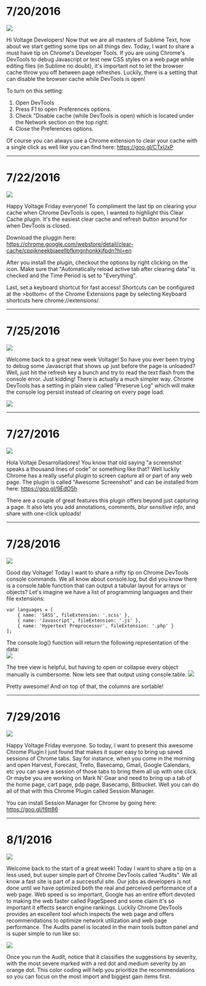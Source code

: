 # 7/20/2016

<img src="http://voltagead.com/wp-content/themes/voltage4/img/voltage-dev-tips.png">

Hi Voltage Developers! Now that we are all masters of Sublime Text, how about we start getting some tips on all things dev. Today, I want to share a must have tip on Chrome's Developer Tools. If you are using Chrome's DevTools to debug Javascript or test new CSS styles on a web page while editing files (in Sublime no doubt), it's important not to let the browser cache throw you off between page refreshes. Luckily, there is a setting that can disable the browser cache while DevTools is open!

To turn on this setting:
1. Open DevTools
2. Press F1 to open Preferences options.
3. Check "Disable cache (while DevTools is open) which is located under the Network section on the top right.
4. Close the Preferences options.

Of course you can always use a Chrome extension to clear your cache with a single click as well like you can find here: https://goo.gl/CTxUxP

---

# 7/22/2016

<img src="http://voltagead.com/wp-content/themes/voltage4/img/voltage-dev-tips.png">

Happy Voltage Friday everyone! To compliment the last tip on clearing your cache when Chrome DevTools is open, I wanted to highlight this Clear Cache plugin. It's the easiest clear cache and refresh button around for when DevTools is closed.

Download the pluggin here:
https://chrome.google.com/webstore/detail/clear-cache/cppjkneekbjaeellbfkmgnhonkkjfpdn?hl=en

After you install the plugin, checkout the options by right clicking on the icon. Make sure that "Automatically reload active tab after clearing data" is checked and the Time Period is set to "Everything".

Last, set a keyboard shortcut for fast access! Shortcuts can be configured at the >bottom< of the Chrome Extensions page by selecting Keyboard shortcuts here chrome://extensions/.

---

# 7/25/2016

<img src="http://voltagead.com/wp-content/themes/voltage4/img/voltage-dev-tips.png">

Welcome back to a great new week Voltage! So have you ever been trying to debug some Javascript that shows up just before the page is unloaded? Well, just hit the refresh key a bunch and try to read the text flash from the console error. Just kidding! There is actually a much simpler way. Chrome DevTools has a setting in plain view called "Preserve Log" which will make the console log persist instead of clearing on every page load.

<img src="http://cdn.tutorialzine.com/wp-content/uploads/2015/03/6.PreserveLog.gif">

---

# 7/27/2016

<img src="http://voltagead.com/wp-content/themes/voltage4/img/voltage-dev-tips.png">

Hola Voltaje Desarrolladores! You know that old saying "a screenshot speaks a thousand lines of code" or something like that? Well luckily Chrome has a really useful plugin to screen capture all or part of any web page. The plugin is called "Awesome Screenshot" and can be installed from here: https://goo.gl/9EdO5h

There are a couple of great features this plugin offers beyond just capturing a page. It also lets you add annotations, comments, *blur sensitive info*, and share with one-click uploads!

---

# 7/28/2016

<img src="http://voltagead.com/wp-content/themes/voltage4/img/voltage-dev-tips.png">

Good day Voltage! Today I want to share a nifty tip on Chrome DevTools console commands. We all know about console.log, but did you know there is a console.table function that can output a tabular layout for arrays or objects? Let's imagine we have a list of programming languages and their file extensions:

```
var languages = [
	{ name: 'SASS', fileExtension: '.scss' },
	{ name: 'Javascript', fileExtension: '.js' },
	{ name: 'Hypertext Preprocessor', fileExtension: '.php' }
];
```

The console.log() function will return the following representation of the data:<br>
<img src="http://preview.voltagead.com/voltage/adam/tip-images/console.log.output.png"><br>

The tree view is helpful, but having to open or collapse every object manually is cumbersome. Now lets see that output using console.table.
<img src="http://preview.voltagead.com/voltage/adam/tip-images/console.table.output.png">

Pretty awesome! And on top of that, the columns are sortable!

---

# 7/29/2016

<img src="http://voltagead.com/wp-content/themes/voltage4/img/voltage-dev-tips.png">

Happy Voltage Friday everyone. So today, I want to present this awesome Chrome Plugin I just found that makes it super easy to bring up saved sessions of Chrome tabs. Say for instance, when you come in the morning and open Harvest, Forecast, Trello, Basecamp, Gmail, Google Calendars, etc you can save a session of those tabs to bring them all up with one click. Or maybe you are working on Mark N' Gear and need to bring up a tab of the home page, cart page, pdp page, Basecamp, Bitbucket. Well you can do all of that with this Chrome Plugin called Session Manager.

You can install Session Manager for Chrome by going here: https://goo.gl/f6tt86

---

# 8/1/2016

<img src="http://voltagead.com/wp-content/themes/voltage4/img/voltage-dev-tips.png">

Welcome back to the start of a great week! Today I want to share a tip on a less used, but super simple part of Chrome DevTools called "Audits". We all know a fast site is part of a successful site. Our jobs as developers is not done until we have optimized both the real and perceived performance of a web page. Web speed is so important, Google has an entire effort devoted to making the web faster called PageSpeed and some claim it's so important it effects search engine rankings. Luckily Chrome DevTools provides an excellent tool which inspects the web page and offers recommendations to optimize network utilization and web page performance. The Audits panel is located in the main tools button panel and is super simple to run like so:

<img src="http://www.html5rocks.com/static/images/screenshots/auditpanel/index.002.png">

Once you run the Audit, notice that it classifies the suggestions by severity, with the most severe marked with a red dot and medium severity by an orange dot. This color coding will help you prioritize the recommendations so you can focus on the most import and biggest gain items first.
